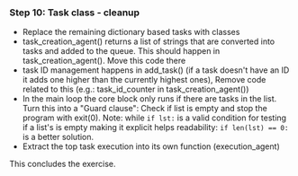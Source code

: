 ### Step 10: Task class - cleanup

- Replace the remaining dictionary based tasks with classes
- task_creation_agent() returns a list of strings that are converted into tasks and added to the queue. This should happen in task_creation_agent(). Move this code there
- task ID management happens in add_task() (if a task doesn't have an ID it adds one higher than the currently highest ones), Remove code related to this (e.g.: task_id_counter in task_creation_agent())
- In the main loop the core block only runs if there are tasks in the list. Turn this into a "Guard clause": Check if list is empty and stop the program with exit(0). Note: while `if lst:` is a valid condition for testing if a list's is empty making it explicit helps readability: `if len(lst) == 0:` is a better solution.
- Extract the top task execution into its own function (execution_agent)

This concludes the exercise.
